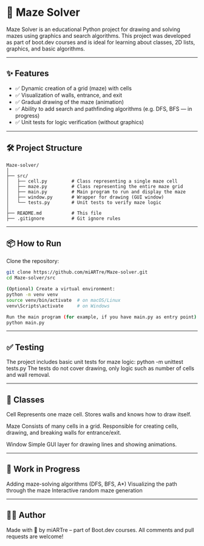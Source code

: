 # 🧩 Maze Solver

Maze Solver is an educational Python project for drawing and solving mazes using graphics and search algorithms. This project was developed as part of boot.dev courses and is ideal for learning about classes, 2D lists, graphics, and basic algorithms.

---

## ✨ Features

- ✅ Dynamic creation of a grid (maze) with cells  
- ✅ Visualization of walls, entrance, and exit  
- ✅ Gradual drawing of the maze (animation)  
- ✅ Ability to add search and pathfinding algorithms (e.g. DFS, BFS — in progress)  
- ✅ Unit tests for logic verification (without graphics)  

---

## 🛠️ Project Structure

```
Maze-solver/
│
├── src/
│   ├── cell.py         # Class representing a single maze cell
│   ├── maze.py         # Class representing the entire maze grid
│   ├── main.py         # Main program to run and display the maze
│   ├── window.py       # Wrapper for drawing (GUI window)
│   └── tests.py        # Unit tests to verify maze logic
│
├── README.md           # This file
├── .gitignore          # Git ignore rules
```
---

## 📦 How to Run

Clone the repository:

```bash
git clone https://github.com/miARTre/Maze-solver.git
cd Maze-solver/src

(Optional) Create a virtual environment:
python -m venv venv
source venv/bin/activate  # on macOS/Linux
venv\Scripts\activate     # on Windows

Run the main program (for example, if you have main.py as entry point):
python main.py

```
---

## ✅ Testing
The project includes basic unit tests for maze logic:
python -m unittest tests.py
The tests do not cover drawing, only logic such as number of cells and wall removal.

---

## 🧱 Classes
Cell
Represents one maze cell. Stores walls and knows how to draw itself.

Maze
Consists of many cells in a grid. Responsible for creating cells, drawing, and breaking walls for entrance/exit.

Window
Simple GUI layer for drawing lines and showing animations.

---

## 🔧 Work in Progress
Adding maze-solving algorithms (DFS, BFS, A*)
Visualizing the path through the maze
Interactive random maze generation

---

## 👨‍💻 Author
Made with 🧠 by miARTre – part of Boot.dev courses.
All comments and pull requests are welcome!